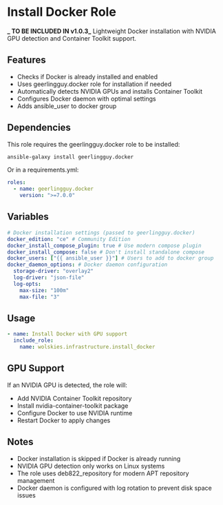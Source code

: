 # Install Docker Role

**_ TO BE INCLUDED IN v1.0.3_**
Lightweight Docker installation with NVIDIA GPU detection and Container Toolkit support.

## Features

- Checks if Docker is already installed and enabled
- Uses geerlingguy.docker role for installation if needed
- Automatically detects NVIDIA GPUs and installs Container Toolkit
- Configures Docker daemon with optimal settings
- Adds ansible_user to docker group

## Dependencies

This role requires the geerlingguy.docker role to be installed:

```bash
ansible-galaxy install geerlingguy.docker
```

Or in a requirements.yml:

```yaml
roles:
  - name: geerlingguy.docker
    version: ">=7.0.0"
```

## Variables

```yaml
# Docker installation settings (passed to geerlingguy.docker)
docker_edition: "ce" # Community Edition
docker_install_compose_plugin: true # Use modern compose plugin
docker_install_compose: false # Don't install standalone compose
docker_users: ["{{ ansible_user }}"] # Users to add to docker group
docker_daemon_options: # Docker daemon configuration
  storage-driver: "overlay2"
  log-driver: "json-file"
  log-opts:
    max-size: "100m"
    max-file: "3"
```

## Usage

```yaml
- name: Install Docker with GPU support
  include_role:
    name: wolskies.infrastructure.install_docker
```

## GPU Support

If an NVIDIA GPU is detected, the role will:

- Add NVIDIA Container Toolkit repository
- Install nvidia-container-toolkit package
- Configure Docker to use NVIDIA runtime
- Restart Docker to apply changes

## Notes

- Docker installation is skipped if Docker is already running
- NVIDIA GPU detection only works on Linux systems
- The role uses deb822_repository for modern APT repository management
- Docker daemon is configured with log rotation to prevent disk space issues
